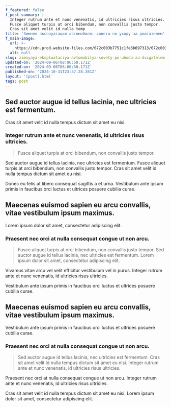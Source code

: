 ```yaml
---
f_featured: false
f_post-summary: |-
  Integer rutrum ante et nunc venenatis, id ultricies risus ultricies.
  Fusce aliquet turpis at orci bibendum, non convallis justo tempor.
  Cras sit amet velit id nulla temp
title: 'Зимняя эксплуатация автомобиля: советы по уходу за двигателем'
f_main-image:
  url: >-
    https://cdn.prod.website-files.com/672c003b7751c1fe5b697313/672c003b7751c1fe5b697482_post-14.jpg
  alt: null
slug: zimnyaya-ekspluataciya-avtomobilya-sovety-po-uhodu-za-dvigatelem
updated-on: '2024-09-06T08:06:50.171Z'
created-on: '2024-09-06T08:06:50.171Z'
published-on: '2024-10-31T23:57:28.381Z'
layout: '[post].html'
tags: post
---
```


Sed auctor augue id tellus lacinia, nec ultricies est fermentum.
----------------------------------------------------------------

Cras sit amet velit id nulla tempus dictum sit amet eu nisi.

### Integer rutrum ante et nunc venenatis, id ultricies risus ultricies.

> Fusce aliquet turpis at orci bibendum, non convallis justo tempor.

Sed auctor augue id tellus lacinia, nec ultricies est fermentum. Fusce aliquet turpis at orci bibendum, non convallis justo tempor. Cras sit amet velit id nulla tempus dictum sit amet eu nisi.

Donec eu felis at libero consequat sagittis a et urna. Vestibulum ante ipsum primis in faucibus orci luctus et ultrices posuere cubilia curae.

Maecenas euismod sapien eu arcu convallis, vitae vestibulum ipsum maximus.
--------------------------------------------------------------------------

Lorem ipsum dolor sit amet, consectetur adipiscing elit.

### Praesent nec orci at nulla consequat congue ut non arcu.

> Fusce aliquet turpis at orci bibendum, non convallis justo tempor. Sed auctor augue id tellus lacinia, nec ultricies est fermentum. Lorem ipsum dolor sit amet, consectetur adipiscing elit.

Vivamus vitae arcu vel velit efficitur vestibulum vel in purus. Integer rutrum ante et nunc venenatis, id ultricies risus ultricies.

Vestibulum ante ipsum primis in faucibus orci luctus et ultrices posuere cubilia curae.

Maecenas euismod sapien eu arcu convallis, vitae vestibulum ipsum maximus.
--------------------------------------------------------------------------

Vestibulum ante ipsum primis in faucibus orci luctus et ultrices posuere cubilia curae.

### Praesent nec orci at nulla consequat congue ut non arcu.

> Sed auctor augue id tellus lacinia, nec ultricies est fermentum. Cras sit amet velit id nulla tempus dictum sit amet eu nisi. Integer rutrum ante et nunc venenatis, id ultricies risus ultricies.

Praesent nec orci at nulla consequat congue ut non arcu. Integer rutrum ante et nunc venenatis, id ultricies risus ultricies.

Cras sit amet velit id nulla tempus dictum sit amet eu nisi. Lorem ipsum dolor sit amet, consectetur adipiscing elit.
